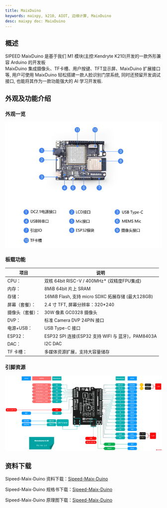 ```yaml
---
title: MaixDuino
keywords: maixpy, k210, AIOT, 边缘计算, MaixDuino
desc: maixpy doc: MaixDuino
---
```



## 概述

  SIPEED MaixDuino 是基于我们 M1 模块(主控:Kendryte K210)开发的一款外形兼容 Arduino 的开发板
  <br/>MaixDuino 集成摄像头、TF卡槽、用户按键、TFT显示屏、MaixDuino 扩展接口等, 用户可使用 MaixDuino 轻松搭建一款人脸识别门禁系统, 同时还预留开发调试接口, 也能将其作为一款功能强大的 AI 学习开发板.

## 外观及功能介绍

### 外观一览

![MaixDuino](../../assets/hardware/maix_duino/maixduino_4.png)

### 板载功能

| 项目             | 说明                                              |
| ---------------- | ------------------------------------------------- |
| CPU：            | 双核 64bit RISC-V / 400MHz* (双精度FPU集成)       |
| 内存：           | 8MiB 64bit 片上 SRAM                              |
| 存储：           | 16MiB Flash, 支持 micro SDXC 拓展存储 (最大128GB) |
| 屏幕（套餐）：   | 2.4 寸 TFT, 屏幕分辨率：320\*240          |
| 摄像头（套餐）： | 30W 像素 GC0328 摄像头                            |
| DVP：            | 标准 Camera DVP 24PIN 接口                        |
| 电源+USB：       | USB Type-C 接口                                   |
| ESP32：          | ESP32 SPI 连接(ESP32 支持 WIFI 与 蓝牙)，PAM8403A |
| DAC：            | I2C DAC                                           |
| TF 卡槽：        | 多媒体资源扩展，支持大容量储存                    |

### 引脚资源

![MaixDuino](../../assets/hardware/maix_duino/sipeed_maixduin_pins.png)

## 资料下载

Sipeed-Maix-Duino 资料下载：[Sipeed-Maix-Duino](https://dl.sipeed.com/shareURL/MAIX/HDK/Sipeed-Maixduino/)

Sipeed-Maix-Duino 规格书下载：[Sipeed-Maix-Duino](https://dl.sipeed.com/shareURL/MAIX/HDK/Sipeed-Maixduino/Specifications)

Sipeed-Maix-Duino 原理图下载：[Sipeed-Maix-Duino][Sipeed-Maix-Duino]

[Sipeed-Maix-Duino]: https://dl.sipeed.com/fileList/MAIX/HDK/Sipeed-Maixduino/Maixduino_2832/Maixduino_2832(Schematic).pdf